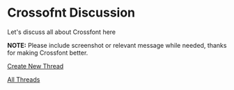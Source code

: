 # Crossofnt Discussion

Let's discuss all about Crossfont here

**NOTE:** Please include screenshot or relevant message while needed, thanks for making Crossfont better.

[Create New Thread](https://github.com/orklann/Crossfont-Discussion/issues/new)

[All Threads](https://github.com/orklann/Crossfont-Discussion/issues)
